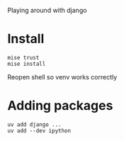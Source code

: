Playing around with django

# Install

```
mise trust
mise install
```

Reopen shell so venv works correctly

# Adding packages
```
uv add django ...
uv add --dev ipython
```
